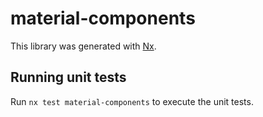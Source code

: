 # material-components

This library was generated with [Nx](https://nx.dev).

## Running unit tests

Run `nx test material-components` to execute the unit tests.
